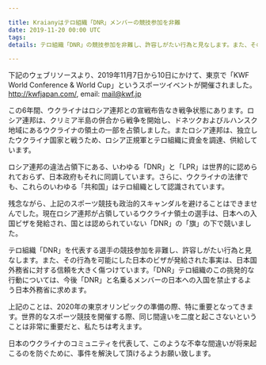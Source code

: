 ```yaml
---

title: Kraianyはテロ組織「DNR」メンバーの競技参加を非難
date: 2019-11-20 00:00 UTC
tags:
details: テロ組織「DNR」の競技参加を非難し、許容しがたい行為と見なします。また、その行為を可能にした日本のビザが発給された事実は、日本国外務省に対する信頼を大きく傷つけています。

---
```


下記のウェブリソースより、2019年11月7日から10日にかけて、東京で「KWF World Conference & World Cup」というスポーツイベントが開催されました。 http://kwfjapan.com/, email: mail@kwf.jp

この6年間、ウクライナはロシア連邦との宣戦布告なき戦争状態にあります。ロシア連邦は、クリミア半島の併合から戦争を開始し、ドネツクおよびルハンスク地域にあるウクライナの領土の一部を占領しました。またロシア連邦は、独立したウクライナ国家と戦うため、ロシア正規軍とテロ組織に資金を調達、供給しています。

ロシア連邦の違法占領下にある、いわゆる「DNR」と「LPR」は世界的に認められておらず、日本政府もそれに同調しています。さらに、ウクライナの法律でも、これらのいわゆる「共和国」はテロ組織として認識されています。

残念ながら、上記のスポーツ競技も政治的スキャンダルを避けることはできませんでした。現在ロシア連邦が占領しているウクライナ領土の選手は、日本への入国ビザを発給され、国とは認められていない「DNR」の「旗」の下で競いました。

テロ組織「DNR」を代表する選手の競技参加を非難し、許容しがたい行為と見なします。また、その行為を可能にした日本のビザが発給された事実は、日本国外務省に対する信頼を大きく傷つけています。「DNR」テロ組織のこの挑発的な行動については、今後「DNR」と名乗るメンバーの日本への入国を禁止するよう日本外務省に求めます。

上記のことは、2020年の東京オリンピックの準備の際、特に重要となってきます。世界的なスポーツ競技を開催する際、同じ間違いを二度と起こさないということは非常に重要だと、私たちは考えます。

日本のウクライナのコミュニティを代表して、このような不幸な間違いが将来起こるのを防ぐために、事件を解決して頂けるようお願い致します。
